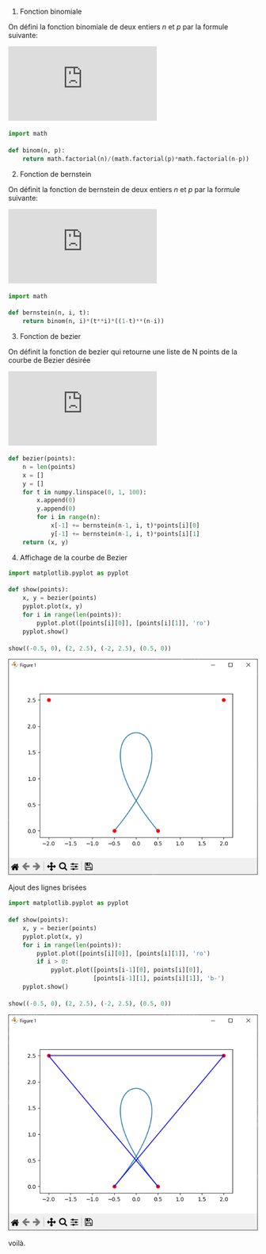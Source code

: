 1. Fonction binomiale

On défini la fonction binomiale de deux entiers $n$ et $p$ par la formule suivante:

![equation](https://latex.codecogs.com/gif.latex?%5Cbinom%7Bn%7D%7Bp%7D%20%3D%20%5Cfrac%7Bn%21%7D%7Bp%21%28n-p%29%21%7D)

```python
import math

def binom(n, p):
    return math.factorial(n)/(math.factorial(p)*math.factorial(n-p))
```

2. Fonction de bernstein

On définit la fonction de bernstein de deux entiers $n$ et $p$ par la formule suivante:

![equation](https://latex.codecogs.com/gif.latex?B_%7Bn%2Cp%7D%28t%29%20%3D%20%5Cbinom%7Bn%7D%7Bp%7Dt%5Ep%281-t%29%5E%7Bn-p%7D)

```python
import math

def bernstein(n, i, t):
    return binom(n, i)*(t**i)*((1-t)**(n-i))
```

3. Fonction de bezier

On définit la fonction de bezier qui retourne une liste de N points de la courbe de Bezier désirée

![equation](https://latex.codecogs.com/gif.latex?B_%7Bn%2Cp%7D%28t%29%20%3D%20%5Csum_%7Bi%3D0%7D%5E%7Bn%7D%5Cbinom%7Bn%7D%7Bi%7D%5Ccdot%20t%5Ei%5Ccdot%281-t%29%5E%7Bn-i%7D)

```python
def bezier(points):
    n = len(points)
    x = []
    y = []
    for t in numpy.linspace(0, 1, 100):
        x.append(0)
        y.append(0)
        for i in range(n):
            x[-1] += bernstein(n-1, i, t)*points[i][0]
            y[-1] += bernstein(n-1, i, t)*points[i][1]
    return (x, y)
```

4. Affichage de la courbe de Bezier

```python
import matplotlib.pyplot as pyplot

def show(points):
    x, y = bezier(points)
    pyplot.plot(x, y)
    for i in range(len(points)):
        pyplot.plot([points[i][0]], [points[i][1]], 'ro')
    pyplot.show()

show((-0.5, 0), (2, 2.5), (-2, 2.5), (0.5, 0))
```

![courbe de bezier](./images/curve.png)

Ajout des lignes brisées

```python
import matplotlib.pyplot as pyplot

def show(points):
    x, y = bezier(points)
    pyplot.plot(x, y)
    for i in range(len(points)):
        pyplot.plot([points[i][0]], [points[i][1]], 'ro')
        if i > 0:
            pyplot.plot([points[i-1][0], points[i][0]],
                        [points[i-1][1], points[i][1]], 'b-')
    pyplot.show()

show((-0.5, 0), (2, 2.5), (-2, 2.5), (0.5, 0))
```

![courbe de bezier](./images/curve2.png)

voilà.